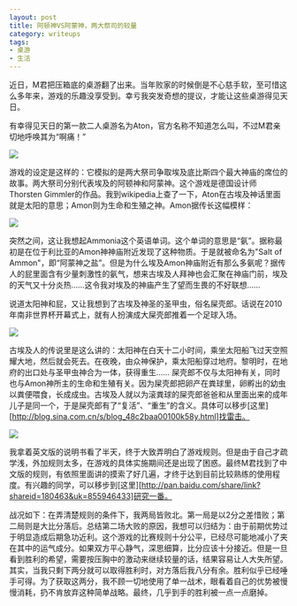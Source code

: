 ```yaml
---
layout: post
title: 阿顿神VS阿蒙神，两大祭司的较量
category: writeups
tags:
- 桌游
- 生活
---
```


近日，M君把压箱底的桌游翻了出来。当年败家的时候倒是不心慈手软，至可惜这么多年来，游戏的乐趣没享受到。幸亏我突发奇想的提议，才能让这些桌游得见天日。
<!--more-->

有幸得见天日的第一款二人桌游名为Aton，官方名称不知道怎么叫，不过M君亲切地呼唤其为“啊痛！”

<img src="http://pic.yupoo.com/fantaghiro_v/DQcqZ2Qw/15hJPX.jpg" />

游戏的设定是这样的：它模拟的是两大祭司争取埃及底比斯四个最大神庙的席位的故事。两大祭司分别代表埃及的阿顿神和阿蒙神。这个游戏是德国设计师Thorsten Gimmler的作品。我到wikipedia上查了一下，Aton在古埃及神话里面就是太阳的意思；Amon则为生命和生殖之神。Amon据传长这幅模样：

<img src="http://upload.wikimedia.org/wikipedia/commons/thumb/5/57/Amun.svg/220px-Amun.svg.png" />

突然之间，这让我想起Ammonia这个英语单词。这个单词的意思是“氨”。据称最初是在位于利比亚的Amon神神庙附近发现了这种物质。于是就被命名为"Salt of Ammon"，即“阿蒙神之盐”。但是为什么埃及Amon神庙附近有那么多氨呢？据传人的屁里面含有少量刺激性的氨气，想来古埃及人拜神也会汇聚在神庙门前，埃及的天气又十分炎热……这令我对埃及的神庙产生了望而生畏的不好联想……

说道太阳神和屁，又让我想到了古埃及神圣的圣甲虫，俗名屎壳郎。话说在2010年南非世界杯开幕式上，就有人扮演成大屎壳郎推着一个足球入场。

<img src="http://s15.sinaimg.cn/middle/48c2baa0g88e3f83e8c1e&690" />

古埃及人的传说里是这么讲的：太阳神在白天十二小时间，乘坐太阳船飞过天空照耀大地，然后就会死去。在夜晚，由众神保护，乘太阳船穿过地府。黎明时，在地府的出口处与圣甲虫神合为一体，获得重生…… 屎壳郎不仅与太阳神有关，同时也与Amon神所主的生命和生殖有关。因为屎壳郎把卵产在粪球里，卵孵出的幼虫以粪便喂食，长成成虫。古埃及人就以为滚粪球的屎壳郎爸爸和从里面出来的成年儿子是同一个，于是屎壳郎有了“复活”、“重生”的含义。具体可以移步[这里][http://blog.sina.com.cn/s/blog_48c2baa00100k58y.html]找雷击。

<img src="http://s9.sinaimg.cn/middle/48c2baa0g88e3efad65e8&690" />

我拿着英文版的说明书看了半天，终于大致弄明白了游戏规则。但是由于自己才疏学浅，外加规则太多，在游戏的具体实施期间还是出现了困惑。最终M君找到了中文版的规则，有依照里面讲的摸索了好几遍，才终于达到目前比较熟练的使用程度。有兴趣的同学，可以移步到[这里][http://pan.baidu.com/share/link?shareid=180463&uk=855946433]研究一番。

战况如下：在弄清楚规则的条件下，我两局皆败北。第一局是以2分之差惜败；第二局则是大比分落后。总结第二场大败的原因，我想可以归结为：由于前期优势过于明显造成后期急功近利。这个游戏的比赛规则十分公平，已经尽可能地减小了夹在其中的运气成分。如果双方平心静气，深思细算，比分应该十分接近。但是一旦看到胜利的希望，需要按压胸中的激动来继续较量的话，结果容易让人大失所望。其实，当我只剩下两分就可以取得胜利时，对方落后我八分有余。胜利似乎已经唾手可得。为了获取这两分，我不顾一切地使用了单一战术，眼看着自己的优势被慢慢消耗，扔不肯放弃这种简单战略。最终，几乎到手的胜利被一点一点磨掉。
